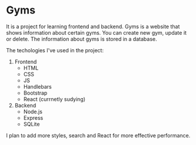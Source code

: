 # Gyms
It is a project for learning frontend and backend. 
Gyms is a website that shows information about certain gyms. You can create new gym, update it or delete. The information about gyms is stored in a database. 

The techologies I've used in the project:
1. Frontend
    * HTML 
    * CSS
    * JS
    * Handlebars
    * Bootstrap
    * React (currnetly sudying)
2. Backend
    * Node.js
    * Express
    * SQLite

I plan to add more styles, search and React for more effective performance.
